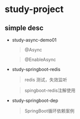 # study-project

## simple desc

* study-async-demo01
  > @Async
                       
  > @EnableAsync
                                                          
* study-springboot-redis
  > redis 测试，失效监听
                           
  > spingboot-redis注解使用
                                                                         
* study-springboot-dep
  > SpringBoot循环依赖案例
                                                                             
